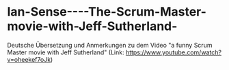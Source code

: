 # Ian-Sense----The-Scrum-Master-movie-with-Jeff-Sutherland-
Deutsche Übersetzung und Anmerkungen zu dem Video "a funny Scrum Master movie with Jeff Sutherland" (Link: https://www.youtube.com/watch?v=oheekef7oJk)

